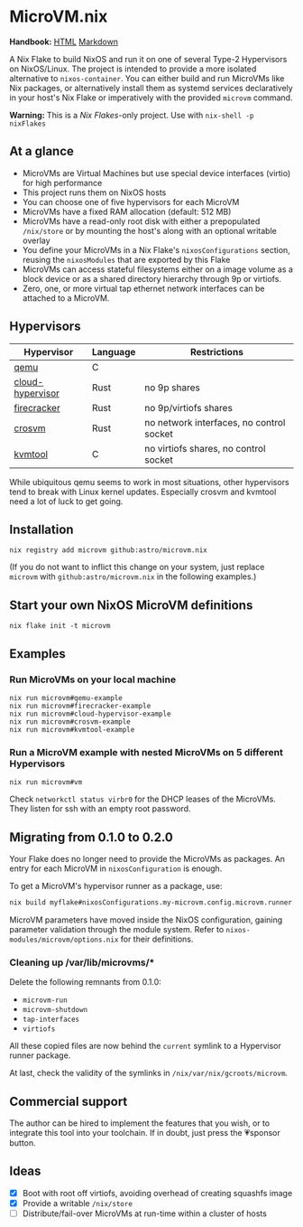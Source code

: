 # MicroVM.nix

**Handbook:** [HTML](https://astro.github.io/microvm.nix/) [Markdown](./doc/src/SUMMARY.md)

A Nix Flake to build NixOS and run it on one of several Type-2
Hypervisors on NixOS/Linux. The project is intended to provide a more
isolated alternative to `nixos-container`. You can either build and
run MicroVMs like Nix packages, or alternatively install them as
systemd services declaratively in your host's Nix Flake or
imperatively with the provided `microvm` command.

**Warning:** This is a *Nix Flakes*-only project. Use with `nix-shell -p nixFlakes`

## At a glance

- MicroVMs are Virtual Machines but use special device interfaces
  (virtio) for high performance
- This project runs them on NixOS hosts
- You can choose one of five hypervisors for each MicroVM
- MicroVMs have a fixed RAM allocation (default: 512 MB)
- MicroVMs have a read-only root disk with either a prepopulated
  `/nix/store` or by mounting the host's along with an optional
  writable overlay
- You define your MicroVMs in a Nix Flake's `nixosConfigurations`
  section, reusing the `nixosModules` that are exported by this Flake
- MicroVMs can access stateful filesystems either on a image volume as
  a block device or as a shared directory hierarchy through 9p or
  virtiofs.
- Zero, one, or more virtual tap ethernet network interfaces can be
  attached to a MicroVM.

## Hypervisors

| Hypervisor                                                              | Language | Restrictions                             |
|-------------------------------------------------------------------------|----------|------------------------------------------|
| [qemu](https://www.qemu.org/)                                           | C        |                                          |
| [cloud-hypervisor](https://www.cloudhypervisor.org/)                    | Rust     | no 9p shares                             |
| [firecracker](https://firecracker-microvm.github.io/)                   | Rust     | no 9p/virtiofs shares                    |
| [crosvm](https://chromium.googlesource.com/chromiumos/platform/crosvm/) | Rust     | no network interfaces, no control socket |
| [kvmtool](https://github.com/kvmtool/kvmtool)                           | C        | no virtiofs shares, no control socket    |

While ubiquitous qemu seems to work in most situations, other
hypervisors tend to break with Linux kernel updates. Especially crosvm
and kvmtool need a lot of luck to get going.

## Installation

```shell
nix registry add microvm github:astro/microvm.nix
```

(If you do not want to inflict this change on your system, just
replace `microvm` with `github:astro/microvm.nix` in the following
examples.)

## Start your own NixOS MicroVM definitions

```shell
nix flake init -t microvm
```

## Examples

### Run MicroVMs on your local machine

```shell
nix run microvm#qemu-example
nix run microvm#firecracker-example
nix run microvm#cloud-hypervisor-example
nix run microvm#crosvm-example
nix run microvm#kvmtool-example
```

### Run a MicroVM example with nested MicroVMs on 5 different Hypervisors

```shell
nix run microvm#vm
```

Check `networkctl status virbr0` for the DHCP leases of the
MicroVMs. They listen for ssh with an empty root password.

## Migrating from 0.1.0 to 0.2.0

Your Flake does no longer need to provide the MicroVMs as packages. An
entry for each MicroVM in `nixosConfiguration` is enough.

To get a MicroVM's hypervisor runner as a package, use:

```bash
nix build myflake#nixosConfigurations.my-microvm.config.microvm.runner.qemu
```

MicroVM parameters have moved inside the NixOS configuration, gaining
parameter validation through the module system. Refer to
`nixos-modules/microvm/options.nix` for their definitions.

### Cleaning up /var/lib/microvms/*

Delete the following remnants from 0.1.0:

- `microvm-run`
- `microvm-shutdown`
- `tap-interfaces`
- `virtiofs`

All these copied files are now behind the `current` symlink to a
Hypervisor runner package.

At last, check the validity of the symlinks in
`/nix/var/nix/gcroots/microvm`.

## Commercial support

The author can be hired to implement the features that you wish, or to
integrate this tool into your toolchain. If in doubt, just press the
💗sponsor button.

## Ideas

- [x] Boot with root off virtiofs, avoiding overhead of creating squashfs image
- [x] Provide a writable `/nix/store`
- [ ] Distribute/fail-over MicroVMs at run-time within a cluster of hosts
